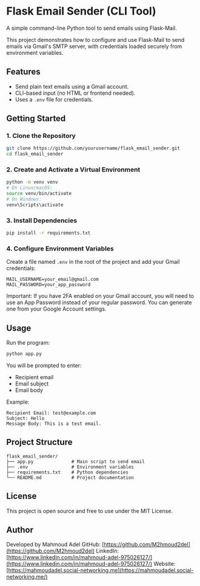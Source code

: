 # Flask Email Sender (CLI Tool)

A simple command-line Python tool to send emails using Flask-Mail.

This project demonstrates how to configure and use Flask-Mail to send emails via Gmail's SMTP server, with credentials loaded securely from environment variables.

## Features

- Send plain text emails using a Gmail account.
- CLI-based input (no HTML or frontend needed).
- Uses a `.env` file for credentials.

## Getting Started

### 1. Clone the Repository

```bash
git clone https://github.com/yourusername/flask_email_sender.git
cd flask_email_sender
````

### 2. Create and Activate a Virtual Environment

```bash
python -m venv venv
# On Linux/macOS:
source venv/bin/activate
# On Windows:
venv\Scripts\activate
```

### 3. Install Dependencies

```bash
pip install -r requirements.txt
```

### 4. Configure Environment Variables

Create a file named `.env` in the root of the project and add your Gmail credentials:

```env
MAIL_USERNAME=your_email@gmail.com
MAIL_PASSWORD=your_app_password
```

Important: If you have 2FA enabled on your Gmail account, you will need to use an App Password instead of your regular password. You can generate one from your Google Account settings.

## Usage

Run the program:

```bash
python app.py
```

You will be prompted to enter:

* Recipient email
* Email subject
* Email body

Example:

```
Recipient Email: test@example.com
Subject: Hello
Message Body: This is a test email.
```

## Project Structure

```
flask_email_sender/
├── app.py              # Main script to send email
├── .env                # Environment variables
├── requirements.txt    # Python dependencies
└── README.md           # Project documentation
```

## License

This project is open source and free to use under the MIT License.

## Author

Developed by Mahmoud Adel
GitHub: [https://github.com/M2hmoud2del](https://github.com/M2hmoud2del)
LinkedIn: [https://www.linkedin.com/in/mahmoud-adel-975026127/](https://www.linkedin.com/in/mahmoud-adel-975026127/)
Website: [https://mahmoudadel.social-networking.me](https://mahmoudadel.social-networking.me/)